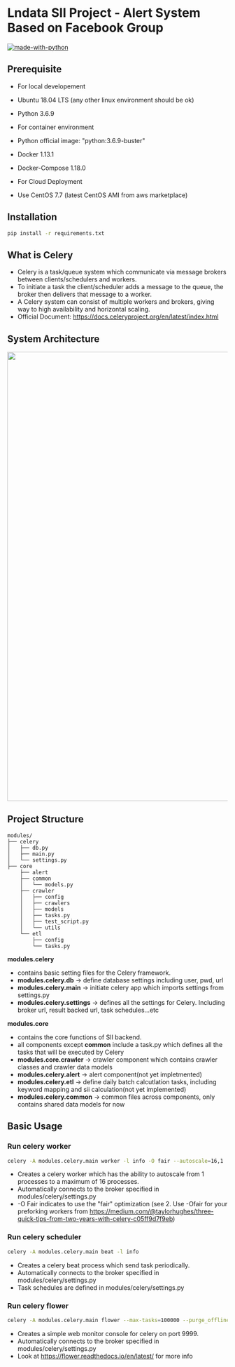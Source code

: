 # Lndata SII Project - Alert System Based on Facebook Group
[![made-with-python](https://img.shields.io/badge/Made%20with-Python-1f425f.svg)](https://www.python.org/)

## Prerequisite
* For local developement
 * Ubuntu 18.04 LTS (any other linux environment should be ok)
 * Python 3.6.9 

* For container environment
 * Python official image: "python:3.6.9-buster" 
 * Docker 1.13.1
 * Docker-Compose 1.18.0

* For Cloud Deployment
 * Use CentOS 7.7 (latest CentOS AMI from aws marketplace)

## Installation
```bash
pip install -r requirements.txt
```

## What is Celery
* Celery is a task/queue system which communicate via message brokers between clients/schedulers and workers. 
* To initiate a task the client/scheduler adds a message to the queue, the broker then delivers that message to a worker. 
* A Celery system can consist of multiple workers and brokers, giving way to high availability and horizontal scaling.
* Official Document: https://docs.celeryproject.org/en/latest/index.html

## System Architecture
<img src="https://lnsocial.s3-ap-northeast-1.amazonaws.com/Screenshot+from+2020-01-14+16-33-40.png" width="1024">

## Project Structure
```
modules/ 
├── celery 
│   ├── db.py 
│   ├── main.py 
│   └── settings.py 
├── core 
    ├── alert 
    ├── common 
    │   └── models.py 
    ├── crawler 
    │   ├── config 
    │   ├── crawlers 
    │   ├── models 
    │   ├── tasks.py 
    │   ├── test_script.py 
    │   └── utils 
    └── etl 
        ├── config 
        └── tasks.py 
```
   **modules.celery**
   * contains basic setting files for the Celery framework.
   * **modules.celery.db**   -> define database settings including user, pwd, url 
   * **modules.celery.main** -> initiate celery app which imports settings from settings.py
   * **modules.celery.settings** -> defines all the settings for Celery. Including broker url, result backed url, task schedules...etc
    
   **modules.core** 
   * contains the core functions of SII backend.
   * all components except **common** include a task.py which defines all the tasks that will be executed by Celery
   * **modules.core.crawler**  -> crawler component which contains crawler classes and crawler data models
   * **modules.celery.alert**  -> alert component(not yet impletmented)
   * **modules.celery.etl**    -> define daily batch calcutlation tasks, including keyword mapping and sii calculation(not yet implemented)
   * **modules.celery.common** -> common files across components, only contains shared data models for now
   

## Basic Usage

### Run celery worker
```bash
celery -A modules.celery.main worker -l info -O fair --autoscale=16,1  
```
* Creates a celery worker which has the ability to autoscale from 1 processes to a maximum of 16 processes.
* Automatically connects to the broker specified in modules/celery/settings.py
* -O Fair indicates to use the "fair" optimization (see 2. Use -Ofair for your preforking workers from https://medium.com/@taylorhughes/three-quick-tips-from-two-years-with-celery-c05ff9d7f9eb)

### Run celery scheduler
```bash
celery -A modules.celery.main beat -l info  
```
* Creates a celery beat process which send task periodically.
* Automatically connects to the broker specified in modules/celery/settings.py
* Task schedules are defined in modules/celery/settings.py

### Run celery flower
```bash
celery -A modules.celery.main flower --max-tasks=100000 --purge_offline_workers --port=9999 
```
* Creates a simple web monitor console for celery on port 9999.
* Automatically connects to the broker specified in modules/celery/settings.py
* Look at https://flower.readthedocs.io/en/latest/ for more info
